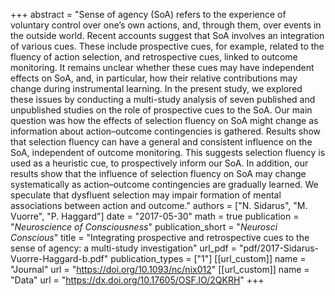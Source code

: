 +++
abstract = "Sense of agency (SoA) refers to the experience of voluntary control over one’s own actions, and, through them, over events in the outside world. Recent accounts suggest that SoA involves an integration of various cues. These include prospective cues, for example, related to the fluency of action selection, and retrospective cues, linked to outcome monitoring. It remains unclear whether these cues may have independent effects on SoA, and, in particular, how their relative contributions may change during instrumental learning. In the present study, we explored these issues by conducting a multi-study analysis of seven published and unpublished studies on the role of prospective cues to the SoA. Our main question was how the effects of selection fluency on SoA might change as information about action–outcome contingencies is gathered. Results show that selection fluency can have a general and consistent influence on the SoA, independent of outcome monitoring. This suggests selection fluency is used as a heuristic cue, to prospectively inform our SoA. In addition, our results show that the influence of selection fluency on SoA may change systematically as action–outcome contingencies are gradually learned. We speculate that dysfluent selection may impair formation of mental associations between action and outcome."
authors = ["N. Sidarus", "M. Vuorre", "P. Haggard"]
date = "2017-05-30"
math = true
publication = "*Neuroscience of Consciousness*"
publication_short = "*Neurosci Conscious*"
title = "Integrating prospective and retrospective cues to the sense of agency: a multi-study investigation"
url_pdf = "pdf/2017-Sidarus-Vuorre-Haggard-b.pdf"
publication_types = ["1"]
[[url_custom]]
name = "Journal"
url = "https://doi.org/10.1093/nc/nix012"
[[url_custom]]
name = "Data"
url = "https://dx.doi.org/10.17605/OSF.IO/2QKRH"
+++
